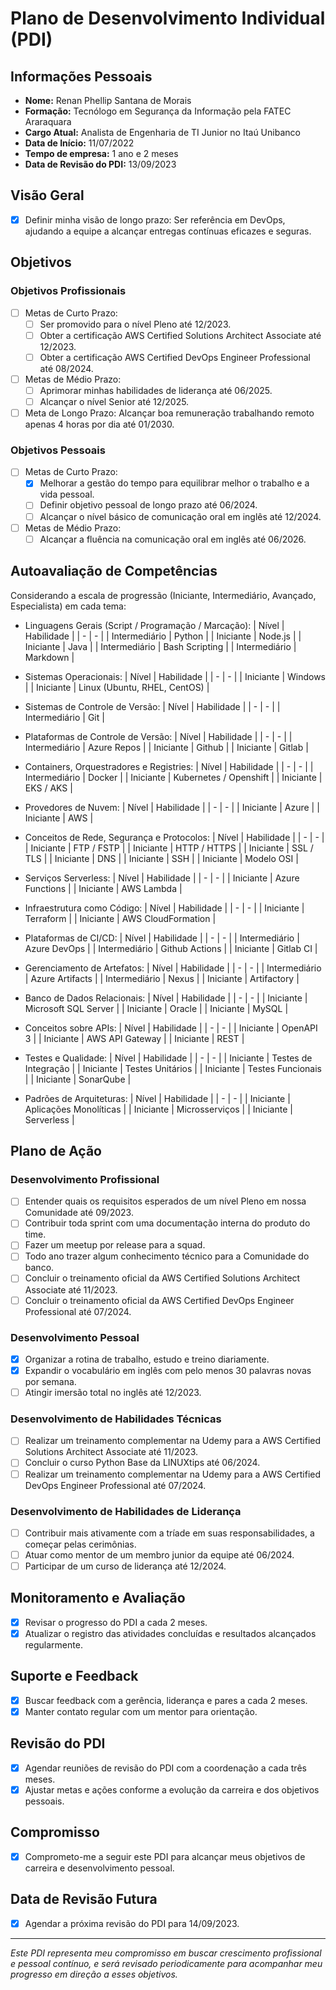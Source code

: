 # Plano de Desenvolvimento Individual (PDI)

## Informações Pessoais
- **Nome:** Renan Phellip Santana de Morais
- **Formação:** Tecnólogo em Segurança da Informação pela FATEC Araraquara
- **Cargo Atual:** Analista de Engenharia de TI Junior no Itaú Unibanco
- **Data de Início:** 11/07/2022
- **Tempo de empresa:** 1 ano e 2 meses
- **Data de Revisão do PDI:** 13/09/2023

## Visão Geral
- [x] Definir minha visão de longo prazo: Ser referência em DevOps, ajudando a equipe a alcançar entregas contínuas eficazes e seguras.

## Objetivos
### Objetivos Profissionais
- [ ] Metas de Curto Prazo:
    - [ ] Ser promovido para o nível Pleno até 12/2023.
    - [ ] Obter a certificação AWS Certified Solutions Architect Associate até 12/2023.
    - [ ] Obter a certificação AWS Certified DevOps Engineer Professional até 08/2024.
- [ ] Metas de Médio Prazo:
    - [ ] Aprimorar minhas habilidades de liderança até 06/2025.
    - [ ] Alcançar o nível Senior até 12/2025.
- [ ] Meta de Longo Prazo: Alcançar boa remuneração trabalhando remoto apenas 4 horas por dia até 01/2030.

### Objetivos Pessoais
- [ ] Metas de Curto Prazo:
    - [x] Melhorar a gestão do tempo para equilibrar melhor o trabalho e a vida pessoal. 
    - [ ] Definir objetivo pessoal de longo prazo até 06/2024.
    - [ ] Alcançar o nível básico de comunicação oral em inglês até 12/2024.
- [ ] Metas de Médio Prazo:
    - [ ] Alcançar a fluência na comunicação oral em inglês até 06/2026.

## Autoavaliação de Competências
Considerando a escala de progressão (Iniciante, Intermediário, Avançado, Especialista) em cada tema:

- Linguagens Gerais (Script / Programação / Marcação):
    | Nível | Habilidade |
    | - | - |
    | Intermediário | Python |
    | Iniciante | Node.js |
    | Iniciante | Java |
    | Intermediário | Bash Scripting |
    | Intermediário | Markdown |

- Sistemas Operacionais:
    | Nível | Habilidade |
    | - | - |
    | Iniciante | Windows |
    | Iniciante | Linux (Ubuntu, RHEL, CentOS) |

- Sistemas de Controle de Versão:
    | Nível | Habilidade |
    | - | - |
    | Intermediário | Git |

- Plataformas de Controle de Versão:
    | Nível | Habilidade |
    | - | - |
    | Intermediário | Azure Repos |
    | Iniciante | Github |
    | Iniciante | Gitlab |

- Containers, Orquestradores e Registries:
    | Nível | Habilidade |
    | - | - |
    | Intermediário | Docker |
    | Iniciante | Kubernetes / Openshift |
    | Iniciante | EKS / AKS |

- Provedores de Nuvem:
    | Nível | Habilidade |
    | - | - |
    | Iniciante | Azure |
    | Iniciante | AWS |

- Conceitos de Rede, Segurança e Protocolos:
    | Nível | Habilidade |
    | - | - |
    | Iniciante | FTP / FSTP |
    | Iniciante | HTTP / HTTPS |
    | Iniciante | SSL / TLS |
    | Iniciante | DNS |
    | Iniciante | SSH |
    | Iniciante | Modelo OSI |

- Serviços Serverless:
    | Nível | Habilidade |
    | - | - |
    | Iniciante | Azure Functions |
    | Iniciante | AWS Lambda |

- Infraestrutura como Código:
    | Nível | Habilidade |
    | - | - |
    | Iniciante | Terraform |
    | Iniciante | AWS CloudFormation |

- Plataformas de CI/CD:
    | Nível | Habilidade |
    | - | - |
    | Intermediário | Azure DevOps |
    | Intermediário | Github Actions |
    | Iniciante | Gitlab CI |

- Gerenciamento de Artefatos:
    | Nível | Habilidade |
    | - | - |
    | Intermediário | Azure Artifacts |
    | Intermediário | Nexus |
    | Iniciante | Artifactory |

- Banco de Dados Relacionais:
    | Nível | Habilidade |
    | - | - |
    | Iniciante | Microsoft SQL Server |
    | Iniciante | Oracle |
    | Iniciante | MySQL |

- Conceitos sobre APIs:
    | Nível | Habilidade |
    | - | - |
    | Iniciante | OpenAPI 3 |
    | Iniciante | AWS API Gateway |
    | Iniciante | REST |

- Testes e Qualidade:
    | Nível | Habilidade |
    | - | - |
    | Iniciante | Testes de Integração |
    | Iniciante | Testes Unitários |
    | Iniciante | Testes Funcionais |
    | Iniciante | SonarQube |

- Padrões de Arquiteturas:
    | Nível | Habilidade |
    | - | - |
    | Iniciante | Aplicações Monolíticas |
    | Iniciante | Microsserviços |
    | Iniciante | Serverless |

## Plano de Ação
### Desenvolvimento Profissional
- [ ] Entender quais os requisitos esperados de um nível Pleno em nossa Comunidade até 09/2023.
- [ ] Contribuir toda sprint com uma documentação interna do produto do time.
- [ ] Fazer um meetup por release para a squad.
- [ ] Todo ano trazer algum conhecimento técnico para a Comunidade do banco.
- [ ] Concluir o treinamento oficial da AWS Certified Solutions Architect Associate até 11/2023.
- [ ] Concluir o treinamento oficial da AWS Certified DevOps Engineer Professional até 07/2024.

### Desenvolvimento Pessoal
- [x] Organizar a rotina de trabalho, estudo e treino diariamente.
- [x] Expandir o vocabulário em inglês com pelo menos 30 palavras novas por semana.
- [ ] Atingir imersão total no inglês até 12/2023.

### Desenvolvimento de Habilidades Técnicas
- [ ] Realizar um treinamento complementar na Udemy para a AWS Certified Solutions Architect Associate até 11/2023.
- [ ] Concluir o curso Python Base da LINUXtips até 06/2024.
- [ ] Realizar um treinamento complementar na Udemy para a AWS Certified DevOps Engineer Professional até 07/2024.

### Desenvolvimento de Habilidades de Liderança
- [ ] Contribuir mais ativamente com a tríade em suas responsabilidades, a começar pelas cerimônias.
- [ ] Atuar como mentor de um membro junior da equipe até 06/2024.
- [ ] Participar de um curso de liderança até 12/2024.

## Monitoramento e Avaliação
- [x] Revisar o progresso do PDI a cada 2 meses.
- [x] Atualizar o registro das atividades concluídas e resultados alcançados regularmente.

## Suporte e Feedback
- [x] Buscar feedback com a gerência, liderança e pares a cada 2 meses.
- [x] Manter contato regular com um mentor para orientação.

## Revisão do PDI
- [x] Agendar reuniões de revisão do PDI com a coordenação a cada três meses.
- [x] Ajustar metas e ações conforme a evolução da carreira e dos objetivos pessoais.

## Compromisso
- [x] Comprometo-me a seguir este PDI para alcançar meus objetivos de carreira e desenvolvimento pessoal.

## Data de Revisão Futura
- [x] Agendar a próxima revisão do PDI para 14/09/2023.

---

*Este PDI representa meu compromisso em buscar crescimento profissional e pessoal contínuo, e será revisado periodicamente para acompanhar meu progresso em direção a esses objetivos.*
